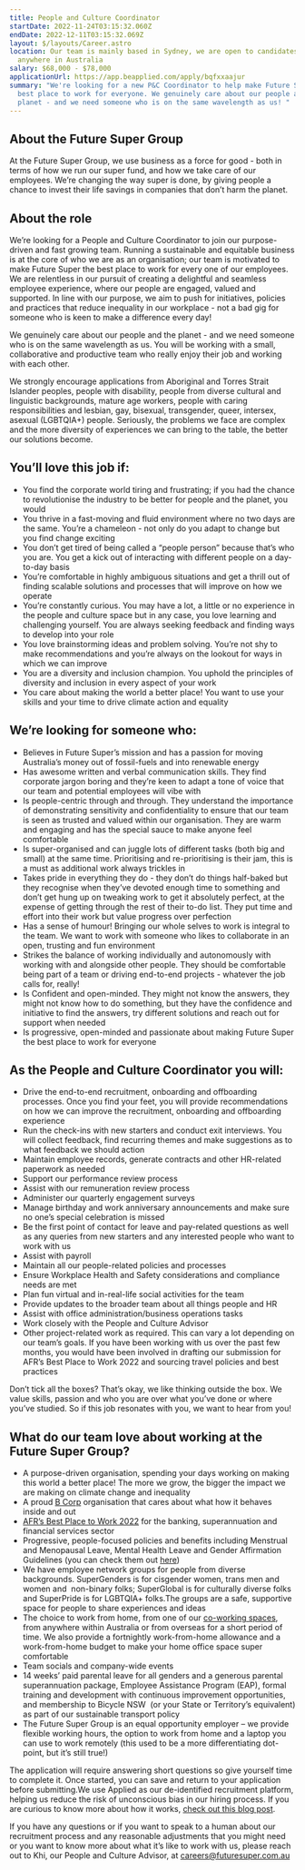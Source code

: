 ```yaml
---
title: People and Culture Coordinator
startDate: 2022-11-24T03:15:32.060Z
endDate: 2022-12-11T03:15:32.069Z
layout: $/layouts/Career.astro
location: Our team is mainly based in Sydney, we are open to candidates from
  anywhere in Australia
salary: $68,000 - $78,000
applicationUrl: https://app.beapplied.com/apply/bqfxxaajur
summary: "We're looking for a new P&C Coordinator to help make Future Super the
  best place to work for everyone. We genuinely care about our people and the
  planet - and we need someone who is on the same wavelength as us! "
---
```

## About the Future Super Group

At the Future Super Group, we use business as a force for good - both in terms of how we run our super fund, and how we take care of our employees. We’re changing the way super is done, by giving people a chance to invest their life savings in companies that don’t harm the planet.

## About the role

We’re looking for a People and Culture Coordinator to join our purpose-driven and fast growing team. Running a sustainable and equitable business is at the core of who we are as an organisation; our team is motivated to make Future Super the best place to work for every one of our employees. We are relentless in our pursuit of creating a delightful and seamless employee experience, where our people are engaged, valued and supported. In line with our purpose, we aim to push for initiatives, policies and practices that reduce inequality in our workplace - not a bad gig for someone who is keen to make a difference every day! 

We genuinely care about our people and the planet - and we need someone who is on the same wavelength as us. You will be working with a small, collaborative and productive team who really enjoy their job and working with each other. 

We strongly encourage applications from Aboriginal and Torres Strait Islander peoples, people with disability, people from diverse cultural and linguistic backgrounds, mature age workers, people with caring responsibilities and lesbian, gay, bisexual, transgender, queer, intersex, asexual (LGBTQIA+) people. Seriously, the problems we face are complex and the more diversity of experiences we can bring to the table, the better our solutions become.

## You’ll love this job if:

* You find the corporate world tiring and frustrating; if you had the chance to revolutionise the industry to be better for people and the planet, you would
* You thrive in a fast-moving and fluid environment where no two days are the same. You’re a chameleon - not only do you adapt to change but you find change exciting 
* You don’t get tired of being called a “people person” because that’s who you are. You get a kick out of interacting with different people on a day-to-day basis 
* You’re comfortable in highly ambiguous situations and get a thrill out of finding scalable solutions and processes that will improve on how we operate
* You’re constantly curious. You may have a lot, a little or no experience in the people and culture space but in any case, you love learning and challenging yourself. You are always seeking feedback and finding ways to develop into your role
* You love brainstorming ideas and problem solving. You’re not shy to make recommendations and you’re always on the lookout for ways in which we can improve 
* You are a diversity and inclusion champion. You uphold the principles of diversity and inclusion in every aspect of your work 
* You care about making the world a better place! You want to use your skills and your time to drive climate action and equality 

## We’re looking for someone who:

* Believes in Future Super’s mission and has a passion for moving Australia’s money out of fossil-fuels and into renewable energy 
* Has awesome written and verbal communication skills. They find corporate jargon boring and they’re keen to adapt a tone of voice that our team and potential employees will vibe with 
* Is people-centric through and through. They understand the importance of demonstrating sensitivity and confidentiality to ensure that our team is seen as trusted and valued within our organisation. They are warm and engaging and has the special sauce to make anyone feel comfortable
* Is super-organised and can juggle lots of different tasks (both big and small) at the same time. Prioritising and re-prioritising is their jam, this is a must as additional work always trickles in 
* Takes pride in everything they do - they don’t do things half-baked but they recognise when they’ve devoted enough time to something and don’t get hung up on tweaking work to get it absolutely perfect, at the expense of getting through the rest of their to-do list. They put time and effort into their work but value progress over perfection
* Has a sense of humour! Bringing our whole selves to work is integral to the team. We want to work with someone who likes to collaborate in an open, trusting and fun environment 
* Strikes the balance of working individually and autonomously with working with and alongside other people. They should be comfortable being part of a team or driving end-to-end projects - whatever the job calls for, really! 
* Is Confident and open-minded. They might not know the answers, they might not know how to do something, but they have the confidence and initiative to find the answers, try different solutions and reach out for support when needed
* Is progressive, open-minded and passionate about making Future Super the best place to work for everyone

## As the People and Culture Coordinator you will:

* Drive the end-to-end recruitment, onboarding and offboarding processes. Once you find your feet, you will provide recommendations on how we can improve the recruitment, onboarding and offboarding experience
* Run the check-ins with new starters and conduct exit interviews. You will collect feedback, find recurring themes and make suggestions as to what feedback we should action
* Maintain employee records, generate contracts and other HR-related paperwork as needed
* Support our performance review process
* Assist with our remuneration review process
* Administer our quarterly engagement surveys
* Manage birthday and work anniversary announcements and make sure no one’s special celebration is missed
* Be the first point of contact for leave and pay-related questions as well as any queries from new starters and any interested people who want to work with us 
* Assist with payroll 
* Maintain all our people-related policies and processes
* Ensure Workplace Health and Safety considerations and compliance needs are met
* Plan fun virtual and in-real-life social activities for the team
* Provide updates to the broader team about all things people and HR
* Assist with office administration/business operations tasks
* Work closely with the People and Culture Advisor 
* Other project-related work as required. This can vary a lot depending on our team’s goals. If you have been working with us over the past few months, you would have been involved in drafting our submission for AFR’s Best Place to Work 2022 and sourcing travel policies and best practices

Don’t tick all the boxes? That’s okay, we like thinking outside the box. We value skills, passion and who you are over what you’ve done or where you’ve studied. So if this job resonates with you, we want to hear from you!

## What do our team love about working at the Future Super Group?

* A purpose-driven organisation, spending your days working on making this world a better place! The more we grow, the bigger the impact we are making on climate change and inequality
* A proud [B Corp](https://www.bcorporation.net/en-us/certification) organisation that cares about what how it behaves inside and out
* [AFR’s Best Place to Work 2022](https://www.afr.com/work-and-careers/workplace/employee-benefits-catapult-future-super-to-the-top-of-the-ladder-20220421-p5af6m) for the banking, superannuation and financial services sector 
* Progressive, people-focused policies and benefits including Menstrual and Menopausal Leave, Mental Health Leave and Gender Affirmation Guidelines (you can check them out [here](http://www.futuresuper.com.au/purpose))
* We have employee network groups for people from diverse backgrounds. SuperGenders is for cisgender women, trans men and women and  non-binary folks; SuperGlobal is for culturally diverse folks and SuperPride is for LGBTQIA+ folks.The groups are a safe, supportive space for people to share experiences and ideas  
* The choice to work from home, from one of our [co-working spaces](https://www.hubaustralia.com/), from anywhere within Australia or from overseas for a short period of time. We also provide a fortnightly work-from-home allowance and a work-from-home budget to make your home office space super comfortable 
* Team socials and company-wide events
* 14 weeks’ paid parental leave for all genders and a generous parental superannuation package, Employee Assistance Program (EAP), formal training and development with continuous improvement opportunities, and membership to Bicycle NSW  (or your State or Territory’s equivalent) as part of our sustainable transport policy
* The Future Super Group is an equal opportunity employer – we provide flexible working hours, the option to work from home and a laptop you can use to work remotely (this used to be a more differentiating dot-point, but it’s still true!)

The application will require answering short questions so give yourself time to complete it. Once started, you can save and return to your application before submitting.We use Applied as our de-identified recruitment platform, helping us reduce the risk of unconscious bias in our hiring process. If you are curious to know more about how it works, [check out this blog post](https://www.linkedin.com/pulse/how-de-identified-recruitment-improving-diversity-our-veronica/?trackingId=0MnwcX%2BBRQSOTl0oogaIbA%3D%3D).

If you have any questions or if you want to speak to a human about our recruitment process and any reasonable adjustments that you might need or you want to know more about what it’s like to work with us, please reach out to Khi, our People and Culture Advisor, at [careers@futuresuper.com.au](mailto:careers@futuresuper.com.au)
